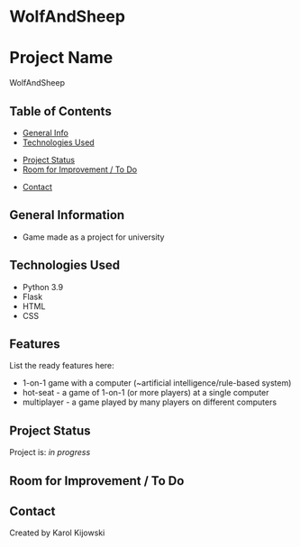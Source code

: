 # WolfAndSheep

# Project Name
WolfAndSheep

## Table of Contents
* [General Info](#general-information)
* [Technologies Used](#technologies-used)
<!-- * [Features](#features) -->
<!-- * [Screenshots](#screenshots)
* [Setup](#setup)
* [Usage](#usage) -->
* [Project Status](#project-status)
* [Room for Improvement / To Do](#room-for-improvement)
<!-- * [Acknowledgements](#acknowledgements) -->
* [Contact](#contact)

## General Information
- Game made as a project for university 

## Technologies Used
- Python 3.9
- Flask
- HTML
- CSS

## Features
List the ready features here:
- 1-on-1 game with a computer (~artificial intelligence/rule-based system)
- hot-seat - a game of 1-on-1 (or more players) at a single computer
- multiplayer - a game played by many players on different computers

<!-- ## Screenshots
![Example screenshot](./img/screenshot.png)
<!-- If you have screenshots you'd like to share, include them here. -->

<!-- ## Setup
What are the project requirements/dependencies? Where are they listed? A requirements.txt or a Pipfile.lock file perhaps? Where is it located?

Proceed to describe how to install / setup one's local environment / get started with the project.

## Usage
How does one go about using it?
Provide various use cases and code examples here.

 -->
## Project Status
Project is: _in progress_

## Room for Improvement / To Do
<!-- Include areas you believe need improvement / could be improved. Also add TODOs for future development.
Room for improvement:
- Improvement to be done 1
- Improvement to be done 2
 -->
<!-- To do:
- 1-on-1 game with a computer (~artificial intelligence/rule-based system)
- hot-seat - a game of 1-on-1 (or more players) at a single computer
- multiplayer - a game played by many players on different computers -->

<!-- ## Acknowledgements
Give credit here.
- This project was inspired by...
- This project was based on [this tutorial](https://www.example.com).
- Many thanks to...
 -->
 
## Contact
Created by Karol Kijowski
